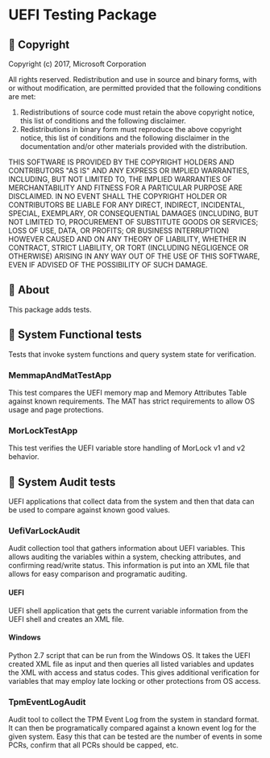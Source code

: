 
# UEFI Testing Package
## &#x1F539; Copyright
Copyright (c) 2017, Microsoft Corporation

All rights reserved. Redistribution and use in source and binary forms, with or without modification, are permitted provided that the following conditions are met:
1. Redistributions of source code must retain the above copyright notice, this list of conditions and the following disclaimer.
2. Redistributions in binary form must reproduce the above copyright notice, this list of conditions and the following disclaimer in the documentation and/or other materials provided with the distribution.

THIS SOFTWARE IS PROVIDED BY THE COPYRIGHT HOLDERS AND CONTRIBUTORS "AS IS" AND ANY EXPRESS OR IMPLIED WARRANTIES, INCLUDING, BUT NOT LIMITED TO, THE IMPLIED WARRANTIES OF MERCHANTABILITY AND FITNESS FOR A PARTICULAR PURPOSE ARE DISCLAIMED. IN NO EVENT SHALL THE COPYRIGHT HOLDER OR CONTRIBUTORS BE LIABLE FOR ANY DIRECT, INDIRECT, INCIDENTAL, SPECIAL, EXEMPLARY, OR CONSEQUENTIAL DAMAGES (INCLUDING, BUT NOT LIMITED TO, PROCUREMENT OF SUBSTITUTE GOODS OR SERVICES; LOSS OF USE, DATA, OR PROFITS; OR BUSINESS INTERRUPTION) HOWEVER CAUSED AND ON ANY THEORY OF LIABILITY, WHETHER IN CONTRACT, STRICT LIABILITY, OR TORT (INCLUDING NEGLIGENCE OR OTHERWISE) ARISING IN ANY WAY OUT OF THE USE OF THIS SOFTWARE, EVEN IF ADVISED OF THE POSSIBILITY OF SUCH DAMAGE.

## &#x1F539; About
This package adds tests.  

## &#x1F539; System Functional tests
Tests that invoke system functions and query system state for verification.

### MemmapAndMatTestApp
This test compares the UEFI memory map and Memory Attributes Table against known
requirements.  The MAT has strict requirements to allow OS usage and page protections. 

### MorLockTestApp
This test verifies the UEFI variable store handling of MorLock v1 and v2 behavior. 

## &#x1F539; System Audit tests 
UEFI applications that collect data from the system and then that data can be used to
compare against known good values.  

### UefiVarLockAudit
Audit collection tool that gathers information about UEFI variables.  This allows
auditing the variables within a system, checking attributes, and confirming
read/write status.  This information is put into an XML file that allows for
easy comparison and programatic auditing.  
#### UEFI
UEFI shell application that gets the current variable information from the UEFI 
shell and creates an XML file. 
#### Windows
Python 2.7 script that can be run from the Windows OS.  It takes the UEFI created
XML file as input and then queries all listed variables and updates the XML with 
access and status codes.  This gives additional verification for variables that 
may employ late locking or other protections from OS access. 

###  TpmEventLogAudit
Audit tool to collect the TPM Event Log from the system in standard format.  It can
then be programatically compared against a known event log for the given system.  Easy
this that can be tested are the number of events in some PCRs, confirm that all PCRs
should be capped, etc.  

